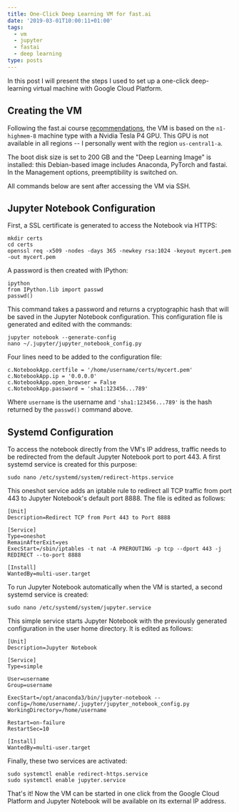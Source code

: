 ```yaml
---
title: One-Click Deep Learning VM for fast.ai
date: '2019-03-01T10:00:11+01:00'
tags:
  - vm
  - jupyter
  - fastai
  - deep learning
type: posts
---
```

In this post I will present the steps I used to set up a one-click deep-learning virtual machine with Google Cloud Platform.

## Creating the VM

Following the fast.ai course [recommendations](https://course.fast.ai/start_gcp.html), the VM is based on the `n1-highmem-8` machine type with a Nvidia Tesla P4 GPU. This GPU is not available in all regions -- I personally went with the region `us-central1-a`.

The boot disk size is set to 200 GB and the "Deep Learning Image" is installed: this Debian-based image includes Anaconda, PyTorch and fastai. In the Management options, preemptibility is switched on.

All commands below are sent after accessing the VM via SSH.

## Jupyter Notebook Configuration

First, a SSL certificate is generated to access the Notebook via HTTPS:

```
mkdir certs
cd certs
openssl req -x509 -nodes -days 365 -newkey rsa:1024 -keyout mycert.pem -out mycert.pem
```

A password is then created with IPython:

```
ipython
from IPython.lib import passwd
passwd()
```

This command takes a password and returns a cryptographic hash that will be saved in the Jupyter Notebook configuration. This configuration file is generated and edited with the commands:

```
jupyter notebook --generate-config
nano ~/.jupyter/jupyter_notebook_config.py
```

Four lines need to be added to the configuration file:

```
c.NotebookApp.certfile = '/home/username/certs/mycert.pem'
c.NotebookApp.ip = '0.0.0.0'
c.NotebookApp.open_browser = False
c.NotebookApp.password = 'sha1:123456...789'
```

Where `username` is the username and `'sha1:123456...789'` is the hash returned by the `passwd()` command above.

## Systemd Configuration

To access the notebook directly from the VM's IP address, traffic needs to be redirected from the default Jupyter Notebook port to port 443. A first systemd service is created for this purpose:

```
sudo nano /etc/systemd/system/redirect-https.service
```

This oneshot service adds an iptable rule to redirect all TCP traffic from port 443 to Jupyter Notebook's default port 8888. The file is edited as follows:

```
[Unit]
Description=Redirect TCP from Port 443 to Port 8888

[Service]
Type=oneshot
RemainAfterExit=yes
ExecStart=/sbin/iptables -t nat -A PREROUTING -p tcp --dport 443 -j REDIRECT --to-port 8888

[Install]
WantedBy=multi-user.target
```

To run Jupyter Notebook automatically when the VM is started, a second systemd service is created:

```
sudo nano /etc/systemd/system/jupyter.service
```

This simple service starts Jupyter Notebook with the previously generated configuration in the user home directory. It is edited as follows:

```
[Unit]
Description=Jupyter Notebook

[Service]
Type=simple

User=username
Group=username

ExecStart=/opt/anaconda3/bin/jupyter-notebook --config=/home/username/.jupyter/jupyter_notebook_config.py
WorkingDirectory=/home/username

Restart=on-failure
RestartSec=10

[Install]
WantedBy=multi-user.target
```

Finally, these two services are activated:

```
sudo systemctl enable redirect-https.service
sudo systemctl enable jupyter.service
```

That's it! Now the VM can be started in one click from the Google Cloud Platform and Jupyter Notebook will be available on its external IP address.
